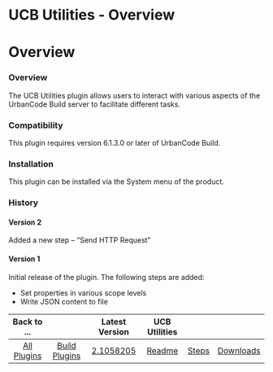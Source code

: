 
UCB Utilities - Overview
========================

# Overview


### Overview




The UCB Utilities plugin allows users to interact with various aspects of the UrbanCode Build server to facilitate different tasks.

### Compatibility

This plugin requires version 6.1.3.0 or later of UrbanCode Build.

### Installation

This plugin can be installed via the System menu of the product.

### History

#### Version 2

Added a new step – “Send HTTP Request”

#### Version 1

Initial release of the plugin. The following steps are added:

* Set properties in various scope levels
* Write JSON content to file

|Back to ...||Latest Version|UCB Utilities |||
| :---: | :---: | :---: | :---: | :---: | :---: |
|[All Plugins](../../index.md)|[Build Plugins](../README.md)|[2.1058205](https://raw.githubusercontent.com/UrbanCode/IBM-UCB-PLUGINS/main/files/UCBUtils/UCBUtils-2.1058205.zip)|[Readme](README.md)|[Steps](steps.md)|[Downloads](downloads.md)|
